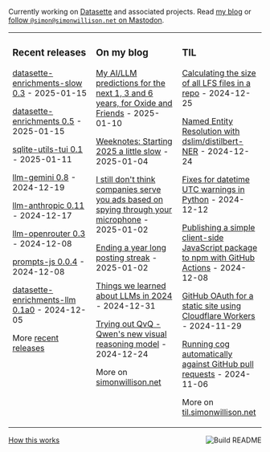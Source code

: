 Currently working on [Datasette](https://datasette.io/) and associated projects. Read [my blog](https://simonwillison.net/) or <a href="https://fedi.simonwillison.net/@simon">follow `@simon@simonwillison.net` on Mastodon</a>.

<table><tr><td valign="top" width="33%">

### Recent releases
<!-- recent_releases starts -->
[datasette-enrichments-slow 0.3](https://github.com/datasette/datasette-enrichments-slow/releases/tag/0.3) - 2025-01-15

[datasette-enrichments 0.5](https://github.com/datasette/datasette-enrichments/releases/tag/0.5) - 2025-01-15

[sqlite-utils-tui 0.1](https://github.com/simonw/sqlite-utils-tui/releases/tag/0.1) - 2025-01-11

[llm-gemini 0.8](https://github.com/simonw/llm-gemini/releases/tag/0.8) - 2024-12-19

[llm-anthropic 0.11](https://github.com/simonw/llm-anthropic/releases/tag/0.11) - 2024-12-17

[llm-openrouter 0.3](https://github.com/simonw/llm-openrouter/releases/tag/0.3) - 2024-12-08

[prompts-js 0.0.4](https://github.com/simonw/prompts-js/releases/tag/0.0.4) - 2024-12-08

[datasette-enrichments-llm 0.1a0](https://github.com/datasette/datasette-enrichments-llm/releases/tag/0.1a0) - 2024-12-05
<!-- recent_releases ends -->
More [recent releases](https://github.com/simonw/simonw/blob/main/releases.md)
</td><td valign="top" width="34%">

### On my blog
<!-- blog starts -->
[My AI/LLM predictions for the next 1, 3 and 6 years, for Oxide and Friends](https://simonwillison.net/2025/Jan/10/ai-predictions/) - 2025-01-10

[Weeknotes: Starting 2025 a little slow](https://simonwillison.net/2025/Jan/4/weeknotes/) - 2025-01-04

[I still don't think companies serve you ads based on spying through your microphone](https://simonwillison.net/2025/Jan/2/they-spy-on-you-but-not-like-that/) - 2025-01-02

[Ending a year long posting streak](https://simonwillison.net/2025/Jan/2/ending-a-year-long-posting-streak/) - 2025-01-02

[Things we learned about LLMs in 2024](https://simonwillison.net/2024/Dec/31/llms-in-2024/) - 2024-12-31

[Trying out QvQ - Qwen's new visual reasoning model](https://simonwillison.net/2024/Dec/24/qvq/) - 2024-12-24
<!-- blog ends -->
More on [simonwillison.net](https://simonwillison.net/)
</td><td valign="top" width="33%">

### TIL
<!-- tils starts -->
[Calculating the size of all LFS files in a repo](https://til.simonwillison.net/git/size-of-lfs-files) - 2024-12-25

[Named Entity Resolution with dslim/distilbert-NER](https://til.simonwillison.net/llms/bert-ner) - 2024-12-24

[Fixes for datetime UTC warnings in Python](https://til.simonwillison.net/python/utc-warning-fix) - 2024-12-12

[Publishing a simple client-side JavaScript package to npm with GitHub Actions](https://til.simonwillison.net/npm/npm-publish-github-actions) - 2024-12-08

[GitHub OAuth for a static site using Cloudflare Workers](https://til.simonwillison.net/cloudflare/workers-github-oauth) - 2024-11-29

[Running cog automatically against GitHub pull requests](https://til.simonwillison.net/github-actions/cog) - 2024-11-06
<!-- tils ends -->
More on [til.simonwillison.net](https://til.simonwillison.net/)
</td></tr></table>

<a href="https://github.com/simonw/simonw/actions"><img src="https://github.com/simonw/simonw/workflows/Build%20README/badge.svg" align="right" alt="Build README"></a> <a href="https://simonwillison.net/2020/Jul/10/self-updating-profile-readme/">How this works</a>
